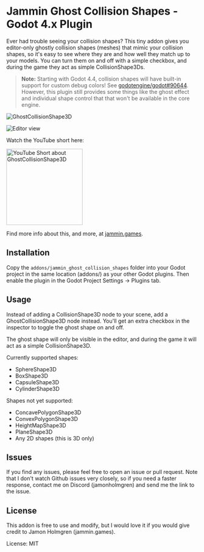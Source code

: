 # Jammin Ghost Collision Shapes - Godot 4.x Plugin

Ever had trouble seeing your collision shapes? This tiny addon gives you editor-only ghostly collision shapes (meshes) that mimic your collision shapes, so it's easy to see where they are and how well they match up to your models. You can turn them on and off with a simple checkbox, and during the game they act as simple CollisionShape3Ds.

> **Note:** Starting with Godot 4.4, collision shapes will have built-in support for custom debug colors! See [godotengine/godot#90644](https://github.com/godotengine/godot/pull/90644). However, this plugin still provides some things like the ghost effect and individual shape control that that won't be available in the core engine.

![GhostCollisionShape3D](https://github.com/user-attachments/assets/754c7229-4e0b-4708-b526-6474e5fd742f)

![Editor view](https://github.com/user-attachments/assets/1dc4420b-6e51-44bd-a419-3c235474a45f)

Watch the YouTube short here:

<a href="https://youtube.com/shorts/hm1-zX81HA0" alt="YouTube Short about GhostCollisionShape3D">
<img width="200" src="https://img.youtube.com/vi/hm1-zX81HA0/hqdefault.jpg?" alt="YouTube Short about GhostCollisionShape3D">
</a>

Find more info about this, and more, at [jammin.games](https://jammin.games).

## Installation

Copy the `addons/jammin_ghost_collision_shapes` folder into your Godot project in the same location (addons/) as your other Godot plugins. Then enable the plugin in the Godot Project Settings -> Plugins tab.

## Usage

Instead of adding a CollisionShape3D node to your scene, add a GhostCollisionShape3D node instead. You'll get an extra checkbox in the inspector to toggle the ghost shape on and off.

The ghost shape will only be visible in the editor, and during the game it will act as a simple CollisionShape3D.

Currently supported shapes:

- SphereShape3D
- BoxShape3D
- CapsuleShape3D
- CylinderShape3D

Shapes not yet supported:

- ConcavePolygonShape3D
- ConvexPolygonShape3D
- HeightMapShape3D
- PlaneShape3D
- Any 2D shapes (this is 3D only)

## Issues

If you find any issues, please feel free to open an issue or pull request. Note that I don't watch Github issues very closely, so if you need a faster response, contact me on Discord (jamonholmgren) and send me the link to the issue.

## License

This addon is free to use and modify, but I would love it if you would give credit to Jamon Holmgren (jammin.games).

License: MIT
